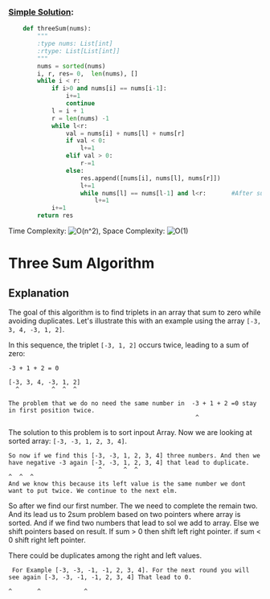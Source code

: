 ### [Simple Solution](/Array/ThreeSum/basic_sol.py): 

```python
    def threeSum(nums):
        """
        :type nums: List[int]
        :rtype: List[List[int]]
        """
        nums = sorted(nums)
        i, r, res= 0,  len(nums), []
        while i < r:
            if i>0 and nums[i] == nums[i-1]:
                i+=1
                continue
            l = i + 1
            r = len(nums) -1
            while l<r:
                val = nums[i] + nums[l] + nums[r]
                if val < 0:
                    l+=1
                elif val > 0:
                    r-=1
                else:
                    res.append([nums[i], nums[l], nums[r]])
                    l+=1
                    while nums[l] == nums[l-1] and l<r:       #After sum was added add case for elimante duplicates. 
                        l+=1 
            i+=1
        return res
```

Time Complexity: ![O(n^2)](<https://latex.codecogs.com/svg.image?\inline&space;O(n^2)>), Space Complexity: ![O(1)](<https://latex.codecogs.com/svg.image?\inline&space;O(1)>)
# Three Sum Algorithm

## Explanation

The goal of this algorithm is to find triplets in an array that sum to zero while avoiding duplicates. Let's illustrate this with an example using the array `[-3, 3, 4, -3, 1, 2]`.

In this sequence, the triplet `[-3, 1, 2]` occurs twice, leading to a sum of zero:

```plaintext
-3 + 1 + 2 = 0

[-3, 3, 4, -3, 1, 2]
  ^         ^  ^  ^

The problem that we do no need the same number in  -3 + 1 + 2 =0 stay in first position twice.
                                                    ^
```
The solution to this problem is to sort inpout Array. Now we are looking at sorted array: `[-3, -3, 1, 2, 3, 4]`.
```plaintext
So now if we find this [-3, -3, 1, 2, 3, 4] three numbers. And then we have negative -3 again [-3, -3, 1, 2, 3, 4] that lead to duplicate.  
                         ^      ^  ^                                                                ^  ^  ^
And we know this because its left value is the same number we dont want to put twice. We continue to the next elm.
```

So after we find our first number. The we need to complete the remain two. 
And its lead us to 2sum problem based on two pointers where array is sorted.
And if we find two numbers that lead to sol we add to array. 
Else we shift pointers based on result. If sum > 0 then shift left right pointer. 
if sum < 0 shift right left pointer. 

There could be duplicates among the right and left values.
```plaintext
 For Example [-3, -3, -1, -1, 2, 3, 4]. For the next round you will see again [-3, -3, -1, -1, 2, 3, 4] That lead to 0. 
                                                                                ^       ^            ^    
```

